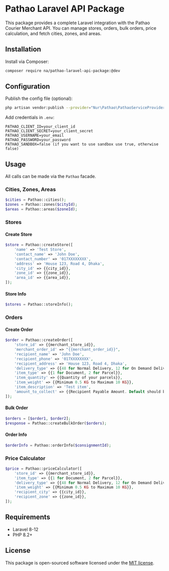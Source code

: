 
# Pathao Laravel API Package

This package provides a complete Laravel integration with the Pathao Courier Merchant API. You can manage stores, orders, bulk orders, price calculation, and fetch cities, zones, and areas.

## Installation

Install via Composer:

```bash
composer require na/pathao-laravel-api-package:@dev
```

## Configuration

Publish the config file (optional):

```bash
php artisan vendor:publish --provider="Nur\Pathao\PathaoServiceProvider" --tag="config"
```

Add credentials in `.env`:

```
PATHAO_CLIENT_ID=your_client_id
PATHAO_CLIENT_SECRET=your_client_secret
PATHAO_USERNAME=your_email
PATHAO_PASSWORD=your_password
PATHAO_SANDBOX=false (if you want to use sandbox use true, otherwise false)
```

## Usage

All calls can be made via the `Pathao` facade.

### Cities, Zones, Areas

```php
$cities = Pathao::cities();
$zones = Pathao::zones($cityId);
$areas = Pathao::areas($zoneId);
```

### Stores

#### Create Store
```php
$store = Pathao::createStore([
    'name' => 'Test Store',
    'contact_name' => 'John Doe',
    'contact_number' => '017XXXXXXXX',
    'address' => 'House 123, Road 4, Dhaka',
    'city_id' => {{city_id}},
    'zone_id' => {{zone_id}},
    'area_id' => {{area_id}},
]);
```
#### Store Info
```php
$stores = Pathao::storeInfo();
```

### Orders

#### Create Order

```php
$order = Pathao::createOrder([
    'store_id' => {{merchant_store_id}},
    'merchant_order_id' => "{{merchant_order_id}}",
    'recipient_name' => 'John Doe',
    'recipient_phone' => '017XXXXXXXX',
    'recipient_address' => 'House 123, Road 4, Dhaka',
    'delivery_type' => {{48 for Normal Delivery, 12 for On Demand Delivery}},
    'item_type' => {{1 for Document, 2 for Parcel}},
    'item_quantity' => {{Quantity of your parcels}},
    'item_weight' => {{Minimum 0.5 KG to Maximum 10 KG}},
    'item_description' => 'Test item',
    'amount_to_collect' => {{Recipient Payable Amount. Default should be 0 in case of NON Cash-On-Delivery(COD)The collectible amount from the customer.}},
]);
```

#### Bulk Order

```php
$orders = [$order1, $order2];
$response = Pathao::createBulkOrder($orders);
```

#### Order Info

```php
$orderInfo = Pathao::orderInfo($consignmentId);
```

### Price Calculator

```php
$price = Pathao::priceCalculator([
    'store_id' => {{merchant_store_id}},
    'item_type' => {{1 for Document, 2 for Parcel}},
    'delivery_type' => {{48 for Normal Delivery, 12 for On Demand Delivery}},
    'item_weight' => {{Minimum 0.5 KG to Maximum 10 KG}},
    'recipient_city' => {{city_id}},
    'recipient_zone' => {{zone_id}},
]);
```

## Requirements

- Laravel 8-12
- PHP 8.2+

## License

This package is open-sourced software licensed under the [MIT license](LICENSE).
